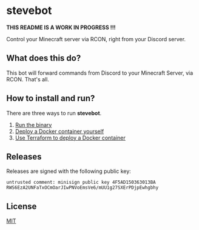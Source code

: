 # stevebot

**THIS README IS A WORK IN PROGRESS !!!**

Control your Minecraft server via RCON, right from your Discord server.

## What does this do?

This bot will forward commands from Discord to your Minecraft Server, via RCON.
That's all.

## How to install and run?

There are three ways to run **stevebot**.

1. [Run the binary](docs/run_the_binary.md)
2. [Deploy a Docker container yourself](docs/deploy_a_docker_container_yourself.md)
3. [Use Terraform to deploy a Docker container](docs/deploy_a_docker_container_using_terraform.md)

## Releases

Releases are signed with the following public key:

```
untrusted comment: minisign public key 4F5AD150363013BA
RWS6EzA2UNFaTxOCmOarJIwPNVoEmsVe6/mUU1g27SXErPDjpEwhgbhy
```

## License

[MIT]

[MIT]: /LICENSE
